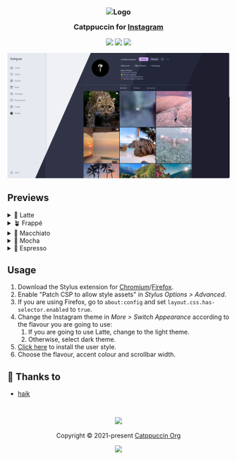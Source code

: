 <h3 align="center">
    <img src="https://raw.githubusercontent.com/catppuccin/catppuccin/main/assets/logos/exports/1544x1544_circle.png" width="100" alt="Logo"/><br/>
    <img src="https://raw.githubusercontent.com/catppuccin/catppuccin/main/assets/misc/transparent.png" height="30" width="0px"/>
    Catppuccin for <a href="https://instagram.com/">Instagram</a>
    <img src="https://raw.githubusercontent.com/catppuccin/catppuccin/main/assets/misc/transparent.png" height="30" width="0px"/>
</h3>

<p align="center">
    <a href="https://github.com/haiksgithub/instagram/stargazers"><img src="https://img.shields.io/github/stars/haiksgithub/instagram?colorA=363a4f&colorB=b7bdf8&style=for-the-badge"></a>
    <a href="https://github.com/haiksgithub/instagram/issues"><img src="https://img.shields.io/github/issues/haiksgithub/instagram?colorA=363a4f&colorB=f5a97f&style=for-the-badge"></a>
    <a href="https://github.com/haiksgithub/instagram/contributors"><img src="https://img.shields.io/github/contributors/haiksgithub/instagram?colorA=363a4f&colorB=a6da95&style=for-the-badge"></a>
</p>

<p align="center">
    <img src="./assets/catwalk.webp"/>
</p>

## Previews

<details>
    <summary>🌻 Latte</summary>
    <img src="./assets/latte.webp">
</details>
<details>
    <summary>🪴 Frappé</summary>
    <img src="./assets/frappe.webp">
</details>
<details>
    <summary>🌺 Macchiato</summary>
    <img src="./assets/macchiato.webp">
</details>
<details>
    <summary>🌿 Mocha</summary>
    <img src="./assets/mocha.webp">
</details>
<details>
    <summary>🫘 Espresso</summary>
    <img src="./assets/espresso.webp">
</details>

## Usage

1.  Download the Stylus extension for [Chromium](https://chrome.google.com/webstore/detail/stylus/clngdbkpkpeebahjckkjfobafhncgmne)/[Firefox](https://addons.mozilla.org/en-US/firefox/addon/styl-us/).
2.  Enable "Patch CSP to allow style assets" in *Stylus Options > Advanced*.
3.  If you are using Firefox, go to `about:config` and set `layout.css.has-selector.enabled` to `true`.
4.  Change the Instagram theme in *More > Switch Appearance* according to the flavour you are going to use:
    1.  If you are going to use Latte, change to the light theme.
    2.  Otherwise, select dark theme.
5.  [Click here](https://github.com/haiksgithub/catppuccin-instagram/raw/main/src/catppuccin.user.css) to install the user style.
6.  Choose the flavour, accent colour and scrollbar width.

## 💝 Thanks to

*   [haik](https://github.com/haiksgithub/)

&nbsp;

<p align="center">
    <img src="https://raw.githubusercontent.com/catppuccin/catppuccin/main/assets/footers/gray0_ctp_on_line.svg?sanitize=true">
</p>

<p align="center">
    Copyright &copy; 2021-present <a href="https://github.com/catppuccin" target="_blank">Catppuccin Org</a>
</p>

<p align="center">
    <a href="https://github.com/catppuccin/catppuccin/blob/main/LICENSE"><img src="https://img.shields.io/static/v1.svg?style=for-the-badge&label=License&message=MIT&logoColor=d9e0ee&colorA=363a4f&colorB=b7bdf8"></a>
</p>
